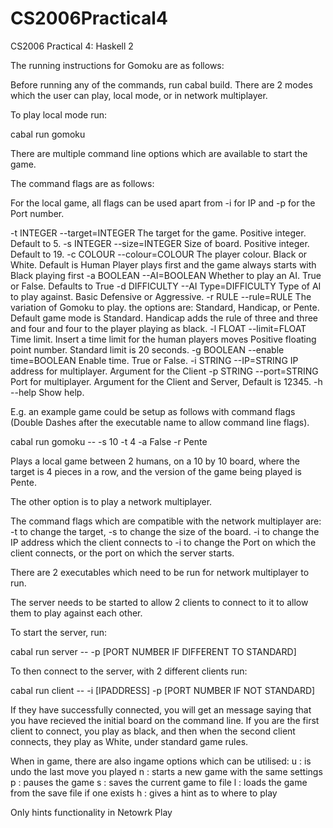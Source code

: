 # CS2006Practical4
CS2006 Practical 4: Haskell 2

The running instructions for Gomoku are as follows: 

Before running any of the commands, run cabal build.
There are 2 modes which the user can play, local mode, or in network multiplayer.

To play local mode run: 

cabal run gomoku 

There are multiple command line options which are available to start the game. 

The command flags are as follows: 

For the local game, all flags can be used apart from -i for IP and -p for the Port number. 

  -t INTEGER    --target=INTEGER  The target for the game.  Positive integer. Default to 5.
  -s INTEGER    --size=INTEGER    Size of board.  Positive integer. Default to 19.
  -c COLOUR     --colour=COLOUR   The player colour.  Black or White. Default is Human Player plays first and the game always starts with Black playing first 
  -a BOOLEAN    --AI=BOOLEAN      Whether to play an AI.  True or False. Defaults to True
  -d DIFFICULTY --AI Type=DIFFICULTY   Type of AI to play against.  Basic Defensive or Aggressive.
  -r RULE       --rule=RULE       The variation of Gomoku to play.  the options are: Standard, Handicap, or Pente. Default game mode is Standard. Handicap adds the rule of three and three and four and four to the player playing as black.
  -l FLOAT      --limit=FLOAT     Time limit. Insert a time limit for the human players moves Positive floating point number. Standard limit is 20 seconds. 
  -g BOOLEAN    --enable time=BOOLEAN  Enable time.  True or False.
  -i STRING     --IP=STRING       IP address for multiplayer. Argument for the Client
  -p STRING     --port=STRING     Port for multiplayer. Argument for the Client and Server, Default is 12345.
  -h            --help            Show help.

E.g. an example game could be setup as follows with command flags (Double Dashes after the executable name to allow command line flags). 

cabal run gomoku -- -s 10 -t 4 -a False -r Pente 

Plays a local game between 2 humans, on a 10 by 10 board, where the target is 4 pieces in a row, and the version of the game being played is Pente. 

The other option is to play a network multiplayer. 

The command flags which are compatible with the network multiplayer are: 
-t to change the target, 
-s to change the size of the board.
-i to change the IP address which the client connects to 
-i to change the Port on which the client connects, or the port on which the server starts. 

There are 2 executables which need to be run for network multiplayer to run. 

The server needs to be started to allow 2 clients to connect to it to allow them to play against each other. 

To start the server, run: 

cabal run server -- -p [PORT NUMBER IF DIFFERENT TO STANDARD]

To then connect to the server, with 2 different clients run:

cabal run client -- -i [IPADDRESS] -p [PORT NUMBER IF NOT STANDARD] 

If they have successfully connected, you will get an message saying that you have recieved the initial board on the command line. If you are the first client to connect, you play as black, and then when the second client connects, they play as White, under standard game rules. 


When in game, there are also ingame options which can be utilised: 
u : is undo the last move you played
n : starts a new game with the same settings 
p : pauses the game 
s : saves the current game to file 
l : loads the game from the save file if one exists
h : gives a hint as to where to play

Only hints functionality in Netowrk Play


 
 


